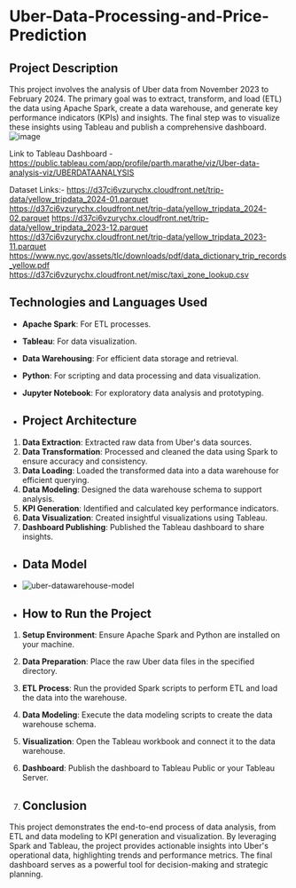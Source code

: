 # Uber-Data-Processing-and-Price-Prediction

## Project Description

This project involves the analysis of Uber data from November 2023 to February 2024. The primary goal was to extract, transform, and load (ETL) the data using Apache Spark, create a data warehouse, and generate key performance indicators (KPIs) and insights. The final step was to visualize these insights using Tableau and publish a comprehensive dashboard.
![image](https://github.com/Parth-05/uber-data-analysis/assets/102514687/85a20609-eb38-4fa6-94df-0fef2c55f4cc)

Link to Tableau Dashboard - https://public.tableau.com/app/profile/parth.marathe/viz/Uber-data-analysis-viz/UBERDATAANALYSIS

Dataset Links:-
https://d37ci6vzurychx.cloudfront.net/trip-data/yellow_tripdata_2024-01.parquet
https://d37ci6vzurychx.cloudfront.net/trip-data/yellow_tripdata_2024-02.parquet
https://d37ci6vzurychx.cloudfront.net/trip-data/yellow_tripdata_2023-12.parquet
https://d37ci6vzurychx.cloudfront.net/trip-data/yellow_tripdata_2023-11.parquet
https://www.nyc.gov/assets/tlc/downloads/pdf/data_dictionary_trip_records_yellow.pdf
https://d37ci6vzurychx.cloudfront.net/misc/taxi_zone_lookup.csv

## Technologies and Languages Used

- **Apache Spark**: For ETL processes.
- **Tableau**: For data visualization.
- **Data Warehousing**: For efficient data storage and retrieval.
- **Python**: For scripting and data processing and data visualization.
- **Jupyter Notebook**: For exploratory data analysis and prototyping.

- ## Project Architecture

1. **Data Extraction**: Extracted raw data from Uber's data sources.
2. **Data Transformation**: Processed and cleaned the data using Spark to ensure accuracy and consistency.
3. **Data Loading**: Loaded the transformed data into a data warehouse for efficient querying.
4. **Data Modeling**: Designed the data warehouse schema to support analysis.
5. **KPI Generation**: Identified and calculated key performance indicators.
6. **Data Visualization**: Created insightful visualizations using Tableau.
7. **Dashboard Publishing**: Published the Tableau dashboard to share insights.

- ## Data Model
- ![uber-datawarehouse-model](https://github.com/Parth-05/uber-data-analysis/assets/102514687/76a136aa-160e-44b5-84e6-0c48f1491ddf)

- ## How to Run the Project

1. **Setup Environment**: Ensure Apache Spark and Python are installed on your machine.
2. **Data Preparation**: Place the raw Uber data files in the specified directory.
3. **ETL Process**: Run the provided Spark scripts to perform ETL and load the data into the warehouse.
4. **Data Modeling**: Execute the data modeling scripts to create the data warehouse schema.
5. **Visualization**: Open the Tableau workbook and connect it to the data warehouse.
6. **Dashboard**: Publish the dashboard to Tableau Public or your Tableau Server.

7. ## Conclusion

This project demonstrates the end-to-end process of data analysis, from ETL and data modeling to KPI generation and visualization. By leveraging Spark and Tableau, the project provides actionable insights into Uber's operational data, highlighting trends and performance metrics. The final dashboard serves as a powerful tool for decision-making and strategic planning.
